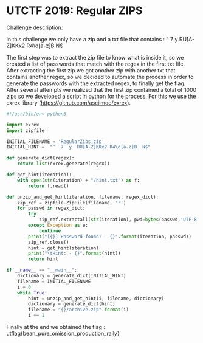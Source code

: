 
**UTCTF 2019: Regular ZIPS**
==================================

Challenge description:

In this challenge we only have a zip and a txt file that contains : ^ 7 y RU[A-Z]KKx2 R4\d[a-z]B N$

The first step was to extract the zip file to know what is inside it, so we created a list of passwords that match with the regex in the first txt file.
After extracting the first zip we got another zip with another txt that contains another regex, so we decided to automate the process in order to generate the passwords with the extracted regex, to finally get the flag.
After several attempts we realized that the first zip contained a total of 1000 zips so we developed a script in python for the process.
For this we use the exrex library (https://github.com/asciimoo/exrex).

```python
#!/usr/bin/env python3

import exrex
import zipfile

INITIAL_FILENAME = 'RegularZips.zip'
INITIAL_HINT =  "^  7  y  RU[A-Z]KKx2 R4\d[a-z]B  N$"

def generate_dict(regex):
    return list(exrex.generate(regex))

def get_hint(iteration):
    with open(str(iteration) + "/hint.txt") as f:
        return f.read()

def unzip_and_get_hint(iteration, filename, regex_dict):
    zip_ref = zipfile.ZipFile(filename, 'r')
    for passwd in regex_dict:
        try:
            zip_ref.extractall(str(iteration), pwd=bytes(passwd,'UTF-8'))
        except Exception as e:
            continue
        print("[{}] Password found! - {}".format(iteration, passwd))
        zip_ref.close()
        hint = get_hint(iteration)
        print("\tHint: - {}".format(hint))
        return hint

if __name__ == "__main__":
    dictionary = generate_dict(INITIAL_HINT)
    filename = INITIAL_FILENAME
    i = 0
    while True:
        hint = unzip_and_get_hint(i, filename, dictionary)
        dictionary = generate_dict(hint)
        filename = "{}/archive.zip".format(i)
        i += 1
```        
Finally at the end we obtained the flag : utflag{bean_pure_omission_production_rally}
